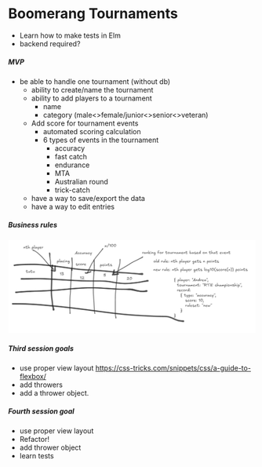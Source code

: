 Boomerang Tournaments
=====================

- Learn how to make tests in Elm
- backend required?

##### MVP

- be able to handle one tournament (without db)
  - ability to create/name the tournament
  - ability to add players to a tournament
    - name
    - category (male<>female/junior<>senior<>veteran)
  - Add score for tournament events 
    - automated scoring calculation 
    - 6 types of events in the tournament 
      - accuracy
      - fast catch
      - endurance
      - MTA
      - Australian round
      - trick-catch
  - have a way to save/export the data
  - have a way to edit entries

##### Business rules

![ruleset](./boomerang_score.png)

##### Third session goals
- use proper view layout
  https://css-tricks.com/snippets/css/a-guide-to-flexbox/
- add throwers
- add a thrower object.

##### Fourth session goal
- use proper view layout
- Refactor!
- add thrower object
- learn tests
